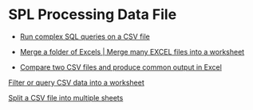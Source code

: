 # SPL Processing Data File

- [Run complex SQL queries on a CSV file](run-sql-over-csv&xls.md)

- [Merge a folder of Excels | Merge many EXCEL files into a worksheet](merge-multiple-excels-into-one.md)

- [Compare two CSV files and produce common output in Excel](compare-two-CSV-files.md)


[Filter or query CSV data into a worksheet]()

[Split a CSV file into multiple sheets]()
